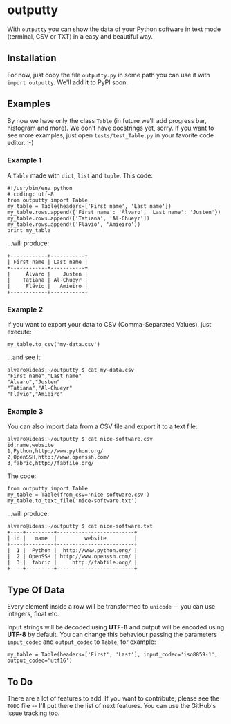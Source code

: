 outputty
========

With `outputty` you can show the data of your Python software in text mode
(terminal, CSV or TXT) in a easy and beautiful way.


Installation
------------

For now, just copy the file `outputty.py` in some path you can use it with
`import outputty`. We'll add it to PyPI soon.


Examples
--------

By now we have only the class `Table` (in future we'll add progress bar,
histogram and more). We don't have docstrings yet, sorry. If you want to see
more examples, just open `tests/test_Table.py` in your favorite code editor.
:-)

### Example 1

A `Table` made with `dict`, `list` and `tuple`. This code:

    #!/usr/bin/env python
    # coding: utf-8
    from outputty import Table
    my_table = Table(headers=['First name', 'Last name'])
    my_table.rows.append({'First name': 'Álvaro', 'Last name': 'Justen'})
    my_table.rows.append(['Tatiana', 'Al-Chueyr'])
    my_table.rows.append(('Flávio', 'Amieiro'))
    print my_table

...will produce:

    +------------+-----------+
    | First name | Last name |
    +------------+-----------+
    |     Álvaro |    Justen |
    |    Tatiana | Al-Chueyr |
    |     Flávio |   Amieiro |
    +------------+-----------+


### Example 2

If you want to export your data to CSV (Comma-Separated Values), just execute:

    my_table.to_csv('my-data.csv')

...and see it:


    alvaro@ideas:~/outputty $ cat my-data.csv 
    "First name","Last name"
    "Álvaro","Justen"
    "Tatiana","Al-Chueyr"
    "Flávio","Amieiro"


### Example 3

You can also import data from a CSV file and export it to a text file:

    alvaro@ideas:~/outputty $ cat nice-software.csv
    id,name,website
    1,Python,http://www.python.org/
    2,OpenSSH,http://www.openssh.com/
    3,fabric,http://fabfile.org/

The code:

    from outputty import Table
    my_table = Table(from_csv='nice-software.csv')
    my_table.to_text_file('nice-software.txt')

...will produce:

    alvaro@ideas:~/outputty $ cat nice-software.txt
    +----+---------+-------------------------+
    | id |   name  |         website         |
    +----+---------+-------------------------+
    |  1 |  Python |  http://www.python.org/ |
    |  2 | OpenSSH | http://www.openssh.com/ |
    |  3 |  fabric |     http://fabfile.org/ |
    +----+---------+-------------------------+


Type Of Data
------------

Every element inside a row will be transformed to
`unicode` -- you can use integers, float etc.

Input strings will be decoded using __UTF-8__ and output will be encoded using
__UTF-8__ by default. You can change this behaviour passing the parameters
`input_codec` and `output_codec` to `Table`, for example:

    my_table = Table(headers=['First', 'Last'], input_codec='iso8859-1',
    output_codec='utf16')


To Do
-----

There are a lot of features to add. If you want to contribute, please see the
`TODO` file -- I'll put there the list of next features. You can use the
GitHub's issue tracking too.
